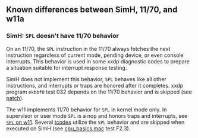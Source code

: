## Known differences between SimH, 11/70, and w11a

### SimH: `SPL` doesn't have 11/70 behavior

On an 11/70, the `SPL` instruction in the 11/70 always fetches the next
instruction regardless of current mode, pending device, or even console
interrupts. This behavior is used in some xxdp diagnostic codes to prepare
a situation suitable for interrupt response testing.

SimH does not implement this behavior, `SPL` behaves like all other
instructions, and interrupts or traps are honored after it completes.
xxdp program `ekbbf0` test 032 depends on the 11/70 behavior and is skipped
(see [patch](../tools/xxdp/ekbbf0_patch_1170.scmd)).

The w11 implements 11/70 behavior for `SPL` in kernel mode only. In supervisor
or user mode `SPL` is a nop and honors traps and interrupts, see
[`SPL` on w11](w11a_diff_70_spl_bug.md).
Several [tcodes](../tools/tcode/README.md) utilize the `SPL` behavior and
are skipped when executed on SimH
(see [cpu_basics.mac](../tools/tcode/cpu_basics.mac) test F2.3).